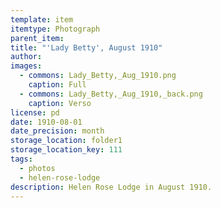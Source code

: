 ```yaml
---
template: item
itemtype: Photograph
parent_item: 
title: "'Lady Betty', August 1910"
author: 
images:
  - commons: Lady_Betty,_Aug_1910.png
    caption: Full
  - commons: Lady_Betty,_Aug_1910,_back.png
    caption: Verso
license: pd
date: 1910-08-01
date_precision: month
storage_location: folder1
storage_location_key: 111
tags:
  - photos
  - helen-rose-lodge
description: Helen Rose Lodge in August 1910.
---
```

